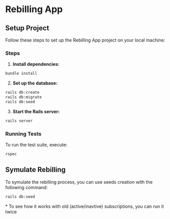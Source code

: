 # Rebilling App

## Setup Project

Follow these steps to set up the Rebilling App project on your local machine:

### Steps

1. **Install dependencies:**
  ```sh
  bundle install
  ```

2. **Set up the database:**
  ```sh
  rails db:create
  rails db:migrate
  rails db:seed
  ```

3. **Start the Rails server:**
  ```sh
  rails server
  ```


### Running Tests

To run the test suite, execute:
```sh
rspec
```

## Symulate Rebilling

To symulate the rebilling process, you can use seeds creation with the following command:
```sh
rails db:seed
```

\* To see how it works with old (active/inavtive) subscriptions, you can run it twice